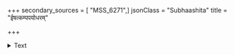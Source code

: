+++
secondary_sources = [ "MSS_6271",]
jsonClass = "Subhaashita"
title = "ईषत्कम्पपयोधरम्"

+++

<details><summary>Text</summary>

ईषत्कम्पपयोधरं गुरुकटीप्रौढप्रहाराद्भुतं स्विद्यद्भालमनेकहास्यसरसं संकथ्यपादव्यथम्।  
वारंवारमुरःप्रपातसुभगं संदश्यमानाधरं किंचिद्दत्तनितम्बदेशनखरं धन्यो रतं सेवते॥
</details>
